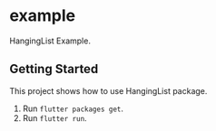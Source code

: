 # example

HangingList Example.

## Getting Started

This project shows how to use HangingList package.

1. Run `flutter packages get`.
2. Run `flutter run`.
